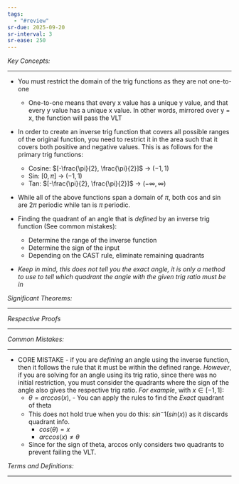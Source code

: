 ```yaml
---
tags:
  - "#review"
sr-due: 2025-09-20
sr-interval: 3
sr-ease: 250
---
```

*Key Concepts:*
___

- You must restrict the domain of the trig functions as they are not one-to-one
	- One-to-one means that every x value has a unique y value, and that every y value has a unique x value. In other words, mirrored over y = x, the function will pass the VLT
- In order to create an inverse trig function that covers all possible ranges of the original function, you need to restrict it in the area such that it covers both positive and negative values. This is as follows for the primary trig functions:
	- Cosine: $[-\frac{\pi}{2}, \frac{\pi}{2}]$ -> $(-1, 1)$
	- Sin: $[0, \pi]$ -> $(-1, 1)$ 
	- Tan: $[-\frac{\pi}{2}, \frac{\pi}{2}]$ -> $(-\infty, \infty)$

- While all of the above functions span a domain of $\pi$, both cos and sin are $2\pi$ periodic while tan is $\pi$ periodic.

- Finding the quadrant of an angle that is *defined* by an inverse trig function (See common mistakes):
	- Determine the range of the inverse function 
	- Determine the sign of the input
	- Depending on the CAST rule, eliminate remaining quadrants
- *Keep in mind, this does not tell you the exact angle, it is only a method to use to tell which quadrant the angle with the given trig ratio must be in*

*Significant Theorems:*
___

*Respective Proofs*
___

*Common Mistakes:*
___

- CORE MISTAKE - if you are *defining* an angle using the inverse function, then it follows the rule that it must be within the defined range. *However*, if you are solving for an angle using its trig ratio, since there was no initial restriction, you must consider the quadrants where the sign of the angle also gives the respective trig ratio. *For example*, with $x \in [-1, 1]$:
	- $\theta = arccos(x)$, - You can apply the rules to find the *Exact* quadrant of theta
	- This does not hold true when you do this: $sin^-1(sin(x))$ as it discards quadrant info. 
		- $cos(\theta) = x$
		- $arccos(x) \ne \theta$
	- Since for the sign of theta, arccos only considers two quadrants to prevent failing the VLT. 

*Terms and Definitions:*
___

